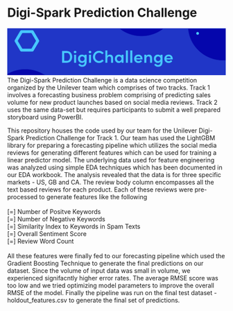 # Digi-Spark Prediction Challenge

![alt text](https://github.com/Tuhin117x/GBM-Forecasting/blob/main/3.%20Others/Background.jpg)
The Digi-Spark Prediction Challenge is a data science competition organized by the Unilever team which comprises of two tracks. Track 1 involves a forecasting business problem comprising of predicting sales volume for new product launches based on social media reviews. Track 2 uses the same data-set but requires participants to submit a well prepared storyboard using PowerBI. 

This repository houses the code used by our team for the Unilever Digi-Spark Prediction Challenge for Track 1. Our team has used the LightGBM library for preparing a forecasting pipeline which utilizes the social media reviews for generating different features which can be used for training a linear predictor model. The underlying data used for feature engineering was analyzed using simple EDA techniques which has been documented in our EDA workbook. The analysis revealed that the data is for three specific markets - US, GB and CA. The review body column encompasses all the text based reviews for each product. Each of these reviews were pre-processed to generate features like the following<br />
<br />
[=] Number of Positve Keywords<br />
[=] Number of Negative Keywords<br />
[=] Similarity Index to Keywords in Spam Texts<br />
[=] Overall Sentiment Score<br />
[=] Review Word Count<br />
<br />
All these features were finally fed to our forecasting pipeline which used the Gradient Boosting Technique to generate the final predictions on our dataset. Since the volume of input data was small in volume, we experienced signifacntly higher error rates. The average RMSE score was too low and we tried optimizing model parameters to improve the overall RMSE of the model. Finally the pipeline was run on the final test dataset - holdout_features.csv to generate the final set of predictions.
